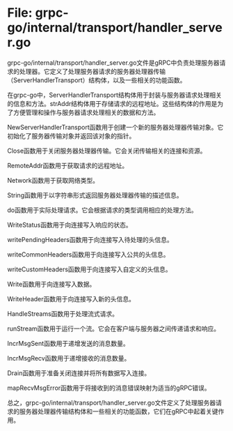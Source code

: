 # File: grpc-go/internal/transport/handler_server.go

grpc-go/internal/transport/handler_server.go文件是gRPC中负责处理服务器请求的处理器。它定义了处理服务器请求的服务器处理器传输（ServerHandlerTransport）结构体，以及一些相关的功能函数。

在grpc-go中，ServerHandlerTransport结构体用于封装与服务器请求处理相关的信息和方法。strAddr结构体用于存储请求的远程地址。这些结构体的作用是为了方便管理和操作与服务器请求处理相关的数据和方法。

NewServerHandlerTransport函数用于创建一个新的服务器处理器传输对象。它初始化了服务器传输对象并返回该对象的指针。

Close函数用于关闭服务器处理器传输。它会关闭传输相关的连接和资源。

RemoteAddr函数用于获取请求的远程地址。

Network函数用于获取网络类型。

String函数用于以字符串形式返回服务器处理器传输的描述信息。

do函数用于实际处理请求。它会根据请求的类型调用相应的处理方法。

WriteStatus函数用于向连接写入响应的状态。

writePendingHeaders函数用于向连接写入待处理的头信息。

writeCommonHeaders函数用于向连接写入公共的头信息。

writeCustomHeaders函数用于向连接写入自定义的头信息。

Write函数用于向连接写入数据。

WriteHeader函数用于向连接写入新的头信息。

HandleStreams函数用于处理流式请求。

runStream函数用于运行一个流。它会在客户端与服务器之间传递请求和响应。

IncrMsgSent函数用于递增发送的消息数量。

IncrMsgRecv函数用于递增接收的消息数量。

Drain函数用于准备关闭连接并将所有数据写入连接。

mapRecvMsgError函数用于将接收到的消息错误映射为适当的gRPC错误。

总之，grpc-go/internal/transport/handler_server.go文件定义了处理服务器请求的服务器处理器传输结构体和一些相关的功能函数，它们在gRPC中起着关键作用。

